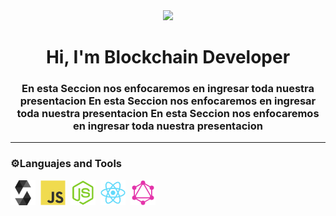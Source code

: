 <div id="header" align="center">
    <img src="https://media.giphy.com/media/QnU6mOrBbElaIQz4Fe/giphy.gif" width="200"/>
    <h1 align="center">Hi, I'm Blockchain Developer</h1>
    <h3 align="center">
        En esta Seccion nos enfocaremos en ingresar toda nuestra presentacion
        En esta Seccion nos enfocaremos en ingresar toda nuestra presentacion
        En esta Seccion nos enfocaremos en ingresar toda nuestra presentacion
    </h3>
</div>

----

<div align="left">
    <h3>⚙️Languajes and Tools</h3>
    <div>
        <img src="https://github.com/devicons/devicon/blob/master/icons/solidity/solidity-original.svg" title="Solidity" alt="Solidity" width="40" height="40" />&nbsp;
        <img src="https://github.com/devicons/devicon/blob/master/icons/javascript/javascript-original.svg" title="javascript" alt="javascript" width="40" height="40"           />&nbsp;
        <img src="https://github.com/devicons/devicon/blob/master/icons/nodejs/nodejs-plain.svg" title="Node.js" alt="Node.js" width="40" height="40" />&nbsp;
        <img src="https://github.com/devicons/devicon/blob/master/icons/react/react-original.svg" title="React.js" alt="React.js" width="40" height="40" />&nbsp;
        <img src="https://github.com/devicons/devicon/blob/master/icons/graphql/graphql-plain.svg" title="Graphql" alt="Graphql" width="40" height="40" />&nbsp;
    </div>
</div>
